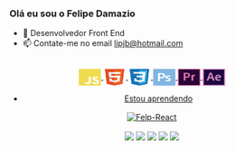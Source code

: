 ### Olá eu sou o Felipe Damazio

- 🔭 Desenvolvedor Front End 
- 📫 Contate-me no email lipjb@hotmail.com 



              
<div align="center">
  
  <a href=https://github.com/felipedamazio>
   
    
  
  <div style="display: inline_block"><br>
  <img align="center" alt="Felp-Js" height="30" width="40" src="https://raw.githubusercontent.com/devicons/devicon/master/icons/javascript/javascript-plain.svg"> 
  <img align="center" alt="Felp-HTML" height="30" width="40" src="https://raw.githubusercontent.com/devicons/devicon/master/icons/html5/html5-original.svg">
  <img align="center" alt="Felp-CSS" height="30" width="40" src="https://raw.githubusercontent.com/devicons/devicon/master/icons/css3/css3-original.svg">
          
  <img align="center" alt="Felp-Photoshop" height="30" width="40" src="https://raw.githubusercontent.com/devicons/devicon/master/icons/photoshop/photoshop-plain.svg">
  <img align="center" alt="Felp-Premiere" height="30" width="40" src="https://raw.githubusercontent.com/devicons/devicon/master/icons/premierepro/premierepro-original.svg">
   <img align="center" alt="Felp-afterefects" height="30" width="40" src="https://raw.githubusercontent.com/devicons/devicon/master/icons/aftereffects/aftereffects-original.svg">        
 </div>
    
  - Estou aprendendo <br>

<img align="center" alt="Felp-React" height="30" width="40" src="https://cdn.jsdelivr.net/gh/devicons/devicon/icons/react/react-original-wordmark.svg"   />
  
 
  
<div> 
<br>
<a href="https://www.linkedin.com/in/felipe-damazio-195244191" target=_"blank"><img src="https://img.shields.io/badge/-LinkedIn-%230077B5?style=for-the-badge&logo=linkedin&logoColor=white"target="_blank" ></a> 
  <a href="https://www.youtube.com/channel/UCp-RiLixt2o52--B4aRkUCg" target="_blank"><img src="https://img.shields.io/badge/YouTube-FF0000?style=for-the-badge&logo=youtube&logoColor=white" target="_blank"></a>  
  <a href="https://www.instagram.com/felipe.damazio" target =_"blank"><img src="https://img.shields.io/badge/-Instagram-%23E4405F?style=for-the-badge&logo=instagram&logoColor=white" target= "_blank"></a>   
 <a href="https://www.facebook.com/felp.damazio" target="_blank"><img src="https://img.shields.io/badge/Facebook_Gaming-005FED?style=for-the-badge&logo=facebook-gaming&logoColor=white" target="_blank"></a>  
  <a href = "mailto:lipjb@hotmail.com"><img src="https://img.shields.io/badge/-Gmail-%23333?style=for-the-badge&logo=gmail&logoColor=white" target="_blank"></a>
  
   
 
</div>


